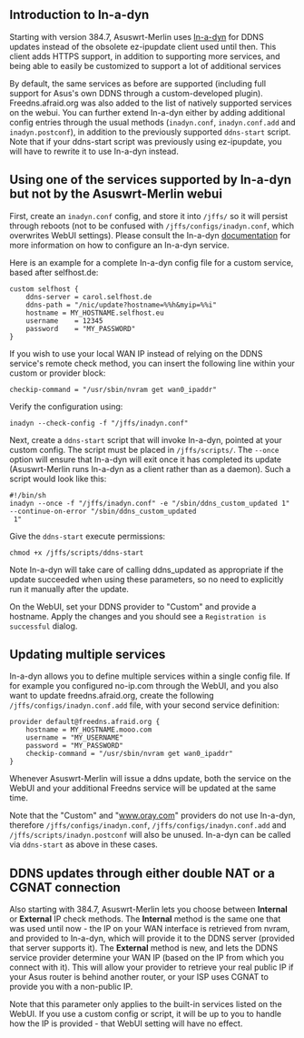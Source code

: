 ## Introduction to In-a-dyn
Starting with version 384.7, Asuswrt-Merlin uses [In-a-dyn](https://github.com/troglobit/inadyn) for DDNS updates instead of the obsolete ez-ipupdate client used until then.  This client adds HTTPS support, in addition to supporting more services, and being able to easily be customized to support a lot of additional services

By default, the same services as before are supported (including full support for Asus's own DDNS through a custom-developed plugin).  Freedns.afraid.org was also added to the list of natively supported services on the webui.  You can further extend In-a-dyn either by adding additional config entries through the usual methods (`inadyn.conf`, `inadyn.conf.add` and `inadyn.postconf`), in addition to the previously supported `ddns-start` script.  Note that if your ddns-start script was previously using ez-ipupdate, you will have to rewrite it to use In-a-dyn instead.


## Using one of the services supported by In-a-dyn but not by the Asuswrt-Merlin webui
First, create an `inadyn.conf` config, and store it into `/jffs/` so it will persist through reboots (not to be confused with `/jffs/configs/inadyn.conf`, which overwrites WebUI settings).  Please consult the In-a-dyn [documentation](https://github.com/troglobit/inadyn) for more information on how to configure an In-a-dyn service.

Here is an example for a complete In-a-dyn config file for a custom service, based after selfhost.de:

```
custom selfhost {
	ddns-server = carol.selfhost.de
	ddns-path = "/nic/update?hostname=%%h&myip=%%i"
	hostname = MY_HOSTNAME.selfhost.eu
	username    = 12345
	password    = "MY_PASSWORD"
}
```

If you wish to use your local WAN IP instead of relying on the DDNS service's remote check method, you can insert the following line within your custom or provider block:

```
checkip-command = "/usr/sbin/nvram get wan0_ipaddr"
```

Verify the configuration using:

```
inadyn --check-config -f "/jffs/inadyn.conf"
```

Next, create a `ddns-start` script that will invoke In-a-dyn, pointed at your custom config. The script must be placed in `/jffs/scripts/`. The `--once` option will ensure that In-a-dyn will exit once it has completed its update (Asuswrt-Merlin runs In-a-dyn as a client rather than as a daemon). Such a script would look like this:

```
#!/bin/sh
inadyn --once -f "/jffs/inadyn.conf" -e "/sbin/ddns_custom_updated 1" --continue-on-error "/sbin/ddns_custom_updated
 1"
```

Give the `ddns-start` execute permissions:

```
chmod +x /jffs/scripts/ddns-start
```

Note In-a-dyn will take care of calling ddns_updated as appropriate if the update succeeded when using these parameters, so no need to explicitly run it manually after the update.

On the WebUI, set your DDNS provider to "Custom" and provide a hostname. Apply the changes and you should see a `Registration is successful` dialog.


## Updating multiple services
In-a-dyn allows you to define multiple services within a single config file.  If for example you configured no-ip.com through the WebUI, and you also want to update freedns.afraid.org, create the following `/jffs/configs/inadyn.conf.add` file, with your second service definition:

```
provider default@freedns.afraid.org {
	hostname = MY_HOSTNAME.mooo.com
	username = "MY_USERNAME"
	password = "MY_PASSWORD"
	checkip-command = "/usr/sbin/nvram get wan0_ipaddr"
}
```

Whenever Asuswrt-Merlin will issue a ddns update, both the service on the WebUI and your additional Freedns service will be updated at the same time.

Note that the "Custom" and "www.oray.com" providers do not use In-a-dyn, therefore `/jffs/configs/inadyn.conf`, `/jffs/configs/inadyn.conf.add` and `/jffs/scripts/inadyn.postconf` will also be unused. In-a-dyn can be called via `ddns-start` as above in these cases.


## DDNS updates through either double NAT or a CGNAT connection
Also starting with 384.7, Asuswrt-Merlin lets you choose between **Internal** or **External** IP check methods.  The **Internal** method is the same one that was used until now - the IP on your WAN interface is retrieved from nvram, and provided to In-a-dyn, which will provide it to the DDNS server (provided that server supports it).  The **External** method is new, and lets the DDNS service provider determine your WAN IP (based on the IP from which you connect with it).  This will allow your provider to retrieve your real public IP if your Asus router is behind another router, or your ISP uses CGNAT to provide you with a non-public IP.

Note that this parameter only applies to the built-in services listed on the WebUI.  If you use a custom config or script, it will be up to you to handle how the IP is provided - that WebUI setting will have no effect.